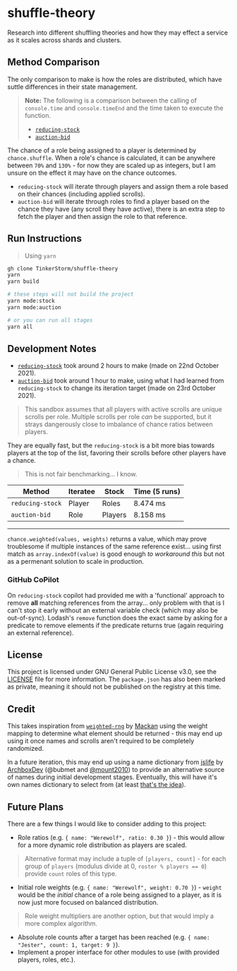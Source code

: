 # shuffle-theory
Research into different shuffling theories and how they may effect a service as it scales across shards and clusters.

## Method Comparison

The only comparison to make is how the roles are distributed, which have suttle differences in their state management.

> **Note:** The following is a comparison between the calling of `console.time` and `console.timeEnd` and the time taken to execute the function.
> - [`reducing-stock`](./src/reducing-stock.ts)
> - [`auction-bid`](./src/auction-bid.ts)

The chance of a role being assigned to a player is determined by `chance.shuffle`. When a role's chance is calculated, it can be anywhere between `70%` and `130%` - for now they are scaled up as integers, but I am unsure on the effect it may have on the chance outcomes.

- `reducing-stock` will iterate through players and assign them a role based on their chances (including applied scrolls).
- `auction-bid` will iterate through roles to find a player based on the chance they have (any scroll they have active), there is an extra step to fetch the player and then assign the role to that reference.

## Run Instructions

> Using `yarn`

```bash
gh clone TinkerStorm/shuffle-theory
yarn
yarn build

# these steps will not build the project
yarn mode:stock
yarn mode:auction

# or you can run all stages
yarn all
```

## Development Notes

- [`reducing-stock`](./src/reducing-stock.ts) took around 2 hours to make (made on 22nd October 2021).
- [`auction-bid`](./src/auction-bid.ts) took around 1 hour to make, using what I had learned from `reducing-stock` to change its iteration target (made on 23rd October 2021).

> This sandbox assumes that all players with active scrolls are unique scrolls per role. Multiple scrolls per role *can* be supported, but it strays dangerously close to imbalance of chance ratios between players.

They are equally fast, but the `reducing-stock` is a bit more bias towards players at the top of the list, favoring their scrolls before other players have a chance.

> This is not fair benchmarking... I know.

| Method | Iteratee | Stock | Time (5 runs) |
| ------ | -------- | ----- | ---- |
| `reducing-stock` | Player | Roles | 8.474 ms |
| `auction-bid` | Role | Players | 8.158 ms |

---

`chance.weighted(values, weights)` returns a value, which may prove troublesome if multiple instances of the same reference exist... using first match as `array.indexOf(value)` is good enough *to workaround this* but not as a permenant solution to scale in production.

### GitHub CoPilot

On `reducing-stock` copilot had provided me with a 'functional' approach to remove **all** matching references from the array... only problem with that is I can't stop it early without an external variable check (which may also be out-of-sync). Lodash's `remove` function does the exact same by asking for a predicate to remove elements if the predicate returns true (again requiring an external reference).

## License

This project is licensed under GNU General Public License v3.0, see the [LICENSE](LICENSE) file for more information. The `package.json` has also been marked as private, meaning it should not be published on the registry at this time.

## Credit

This takes inspiration from [`weighted-rng`](https://npm.im/weighted-rng) by [Mackan](https://github.com/Sven65) using the weight mapping to determine what element should be returned - this may end up using it once names and scrolls aren't required to be completely randomized.

In a future iteration, this may end up using a name dictionary from [jslife](https://github.com/ArchboxDev/jslife) by [ArchboxDev](https://github.com/ArchboxDev) (@bubmet and [@mount2010](https://github.com/mount2010)) to provide an alternative source of names during initial development stages. Eventually, this will have it's own names dictionary to select from (at least [that's the idea](https://github.com/TinkerStorm/names)).

## Future Plans

There are a few things I would like to consider adding to this project:

- Role ratios (e.g. `{ name: "Werewolf", ratio: 0.30 }`) - this would allow for a more dynamic role distribution as players are scaled.
> Alternative format may include a tuple of `[players, count]` - for each group of `players` (modulus divide at 0, `roster % players == 0`) provide `count` roles of this type.
- Initial role weights (e.g. `{ name: "Werewolf", weight: 0.70 }`) - `weight` would be the *initial* chance of a role being assigned to a player, as it is now just more focused on balanced distribution.
> Role weight multipliers are another option, but that would imply a more complex algorithm.
- Absolute role counts after a target has been reached (e.g. `{ name: "Jester", count: 1, target: 9 }`).
- Implement a proper interface for other modules to use (with provided players, roles, etc.).